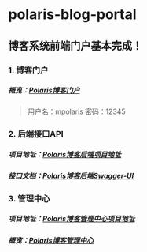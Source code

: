 # polaris-blog-portal

## 博客系统前端门户基本完成！

### 1. 博客门户

##### 概览：[Polaris博客门户](http://www.mpolaris.top)

> 用户名：mpolaris   密码：12345

### 2. 后端接口API

##### 项目地址：[Polaris博客后端项目地址](https://github.com/mp-polaris/polaris-blog-system)

##### 接口文档：[Polaris博客后端Swagger-UI](http://mpolaris.top:8080/swagger-ui.html)

### 3. 管理中心

##### 项目地址：[Polaris博客管理中心项目地址](https://github.com/mp-polaris/polaris-blog-admin)

##### 概览：[Polaris博客管理中心](http://mp.mpolaris.top)

